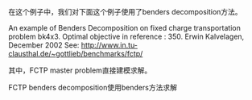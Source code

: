 在这个例子中，我们对下面这个例子使用了benders decomposition方法。

An example of Benders Decomposition on fixed charge transportation
problem bk4x3.
Optimal objective in reference : 350.
Erwin Kalvelagen, December 2002
See:
http://www.in.tu-clausthal.de/~gottlieb/benchmarks/fctp/

其中，FCTP master problem直接建模求解。

FCTP benders decomposition使用benders方法求解